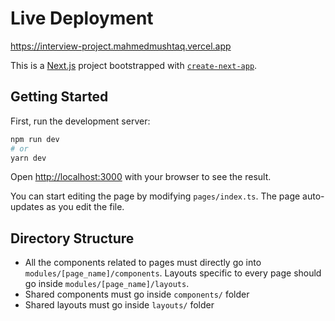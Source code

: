 # Live Deployment

https://interview-project.mahmedmushtaq.vercel.app

This is a [Next.js](https://nextjs.org/) project bootstrapped with [`create-next-app`](https://github.com/vercel/next.js/tree/canary/packages/create-next-app).

## Getting Started

First, run the development server:

```bash
npm run dev
# or
yarn dev
```

Open [http://localhost:3000](http://localhost:3000) with your browser to see the result.

You can start editing the page by modifying `pages/index.ts`. The page auto-updates as you edit the file.

## Directory Structure

- All the components related to pages must directly go into `modules/[page_name]/components`. Layouts specific to every page should go inside `modules/[page_name]/layouts`.
- Shared components must go inside `components/` folder
- Shared layouts must go inside `layouts/` folder
